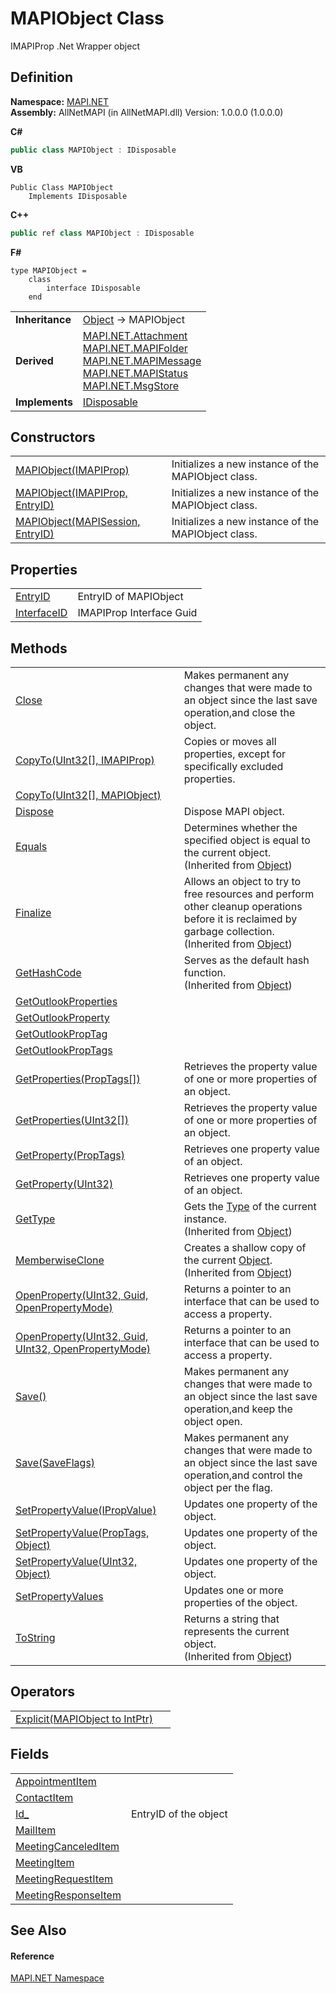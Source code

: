 # MAPIObject Class


IMAPIProp .Net Wrapper object



## Definition
**Namespace:** <a href="5bef4637-66f8-16d4-e5f4-4d0da57a1538.md">MAPI.NET</a>  
**Assembly:** AllNetMAPI (in AllNetMAPI.dll) Version: 1.0.0.0 (1.0.0.0)

**C#**
``` C#
public class MAPIObject : IDisposable
```
**VB**
``` VB
Public Class MAPIObject
	Implements IDisposable
```
**C++**
``` C++
public ref class MAPIObject : IDisposable
```
**F#**
``` F#
type MAPIObject = 
    class
        interface IDisposable
    end
```

<table><tr><td><strong>Inheritance</strong></td><td><a href="https://learn.microsoft.com/dotnet/api/system.object" target="_blank" rel="noopener noreferrer">Object</a>  →  MAPIObject</td></tr>
<tr><td><strong>Derived</strong></td><td><a href="de627363-1dfa-9d37-618f-123210bd71ef.md">MAPI.NET.Attachment</a><br /><a href="f0f65788-8462-2019-0156-d17cd0205fa2.md">MAPI.NET.MAPIFolder</a><br /><a href="29b8d96c-1ec2-828d-35a5-fae12d8802c8.md">MAPI.NET.MAPIMessage</a><br /><a href="284425d5-5386-92cf-e310-cb18bc291055.md">MAPI.NET.MAPIStatus</a><br /><a href="6f2a2863-4894-51bc-e286-04b5a90167ef.md">MAPI.NET.MsgStore</a></td></tr>
<tr><td><strong>Implements</strong></td><td><a href="https://learn.microsoft.com/dotnet/api/system.idisposable" target="_blank" rel="noopener noreferrer">IDisposable</a></td></tr>
</table>



## Constructors
<table>
<tr>
<td><a href="1d6a30d2-e162-dce2-08b0-66d4e2efd51f.md">MAPIObject(IMAPIProp)</a></td>
<td>Initializes a new instance of the MAPIObject class.</td></tr>
<tr>
<td><a href="7d009418-727d-d308-a94c-eee0beda569a.md">MAPIObject(IMAPIProp, EntryID)</a></td>
<td>Initializes a new instance of the MAPIObject class.</td></tr>
<tr>
<td><a href="20d6e313-58f7-e871-099a-bdefd1765510.md">MAPIObject(MAPISession, EntryID)</a></td>
<td>Initializes a new instance of the MAPIObject class.</td></tr>
</table>

## Properties
<table>
<tr>
<td><a href="361b1fae-bad7-de5a-f54e-55df88c08a15.md">EntryID</a></td>
<td>EntryID of MAPIObject</td></tr>
<tr>
<td><a href="760157ae-77d7-574f-57ee-ff447325863b.md">InterfaceID</a></td>
<td>IMAPIProp Interface Guid</td></tr>
</table>

## Methods
<table>
<tr>
<td><a href="b1604318-dca4-e638-24ff-96c115bcb92d.md">Close</a></td>
<td>Makes permanent any changes that were made to an object since the last save operation,and close the object.</td></tr>
<tr>
<td><a href="f90c1bb1-8f48-8cfd-7471-94b3d7c93ddb.md">CopyTo(UInt32[], IMAPIProp)</a></td>
<td>Copies or moves all properties, except for specifically excluded properties.</td></tr>
<tr>
<td><a href="aefe3b61-4ef7-0557-d875-ac15ca0ca7da.md">CopyTo(UInt32[], MAPIObject)</a></td>
<td> </td></tr>
<tr>
<td><a href="30bbca25-2433-aec6-4a4f-081540f03dd4.md">Dispose</a></td>
<td>Dispose MAPI object.</td></tr>
<tr>
<td><a href="https://learn.microsoft.com/dotnet/api/system.object.equals#system-object-equals(system-object)" target="_blank" rel="noopener noreferrer">Equals</a></td>
<td>Determines whether the specified object is equal to the current object.<br />(Inherited from <a href="https://learn.microsoft.com/dotnet/api/system.object" target="_blank" rel="noopener noreferrer">Object</a>)</td></tr>
<tr>
<td><a href="https://learn.microsoft.com/dotnet/api/system.object.finalize#system-object-finalize" target="_blank" rel="noopener noreferrer">Finalize</a></td>
<td>Allows an object to try to free resources and perform other cleanup operations before it is reclaimed by garbage collection.<br />(Inherited from <a href="https://learn.microsoft.com/dotnet/api/system.object" target="_blank" rel="noopener noreferrer">Object</a>)</td></tr>
<tr>
<td><a href="https://learn.microsoft.com/dotnet/api/system.object.gethashcode#system-object-gethashcode" target="_blank" rel="noopener noreferrer">GetHashCode</a></td>
<td>Serves as the default hash function.<br />(Inherited from <a href="https://learn.microsoft.com/dotnet/api/system.object" target="_blank" rel="noopener noreferrer">Object</a>)</td></tr>
<tr>
<td><a href="c8497ef8-5ce6-7bfb-37ac-3f62b8e67081.md">GetOutlookProperties</a></td>
<td> </td></tr>
<tr>
<td><a href="446193b7-c3bd-12a8-ba52-2a082f145431.md">GetOutlookProperty</a></td>
<td> </td></tr>
<tr>
<td><a href="368f345a-10a0-293f-f0f8-c15b1b5b756f.md">GetOutlookPropTag</a></td>
<td> </td></tr>
<tr>
<td><a href="0b3c6f7c-b5e3-b2e3-b39e-4f44c5f3be14.md">GetOutlookPropTags</a></td>
<td> </td></tr>
<tr>
<td><a href="127b1def-bf2a-8712-68af-ba6681d8691e.md">GetProperties(PropTags[])</a></td>
<td>Retrieves the property value of one or more properties of an object.</td></tr>
<tr>
<td><a href="04afec4b-6454-d08f-abc2-8c208393caf1.md">GetProperties(UInt32[])</a></td>
<td>Retrieves the property value of one or more properties of an object.</td></tr>
<tr>
<td><a href="0d817cf0-fed1-ddb0-84ad-7bba034d9b5a.md">GetProperty(PropTags)</a></td>
<td>Retrieves one property value of an object.</td></tr>
<tr>
<td><a href="5bdc244a-b327-1fcb-6248-63efd0baf6b8.md">GetProperty(UInt32)</a></td>
<td>Retrieves one property value of an object.</td></tr>
<tr>
<td><a href="https://learn.microsoft.com/dotnet/api/system.object.gettype#system-object-gettype" target="_blank" rel="noopener noreferrer">GetType</a></td>
<td>Gets the <a href="https://learn.microsoft.com/dotnet/api/system.type" target="_blank" rel="noopener noreferrer">Type</a> of the current instance.<br />(Inherited from <a href="https://learn.microsoft.com/dotnet/api/system.object" target="_blank" rel="noopener noreferrer">Object</a>)</td></tr>
<tr>
<td><a href="https://learn.microsoft.com/dotnet/api/system.object.memberwiseclone#system-object-memberwiseclone" target="_blank" rel="noopener noreferrer">MemberwiseClone</a></td>
<td>Creates a shallow copy of the current <a href="https://learn.microsoft.com/dotnet/api/system.object" target="_blank" rel="noopener noreferrer">Object</a>.<br />(Inherited from <a href="https://learn.microsoft.com/dotnet/api/system.object" target="_blank" rel="noopener noreferrer">Object</a>)</td></tr>
<tr>
<td><a href="3b4e18d1-557e-1b4a-8b40-887c1d12a896.md">OpenProperty(UInt32, Guid, OpenPropertyMode)</a></td>
<td>Returns a pointer to an interface that can be used to access a property.</td></tr>
<tr>
<td><a href="fadcb7a0-6c25-07e1-9829-78b5befe3332.md">OpenProperty(UInt32, Guid, UInt32, OpenPropertyMode)</a></td>
<td>Returns a pointer to an interface that can be used to access a property.</td></tr>
<tr>
<td><a href="35ac712c-f619-848b-c083-49e9caba63d3.md">Save()</a></td>
<td>Makes permanent any changes that were made to an object since the last save operation,and keep the object open.</td></tr>
<tr>
<td><a href="881bfeda-e0da-7af8-44a5-01a7ae472761.md">Save(SaveFlags)</a></td>
<td>Makes permanent any changes that were made to an object since the last save operation,and control the object per the flag.</td></tr>
<tr>
<td><a href="8676076d-7624-8b70-6965-26b95249236c.md">SetPropertyValue(IPropValue)</a></td>
<td>Updates one property of the object.</td></tr>
<tr>
<td><a href="73313aee-42c6-5528-6c07-eb16297b5558.md">SetPropertyValue(PropTags, Object)</a></td>
<td>Updates one property of the object.</td></tr>
<tr>
<td><a href="a20ed580-2449-2a36-e5a3-95d803f8c0c7.md">SetPropertyValue(UInt32, Object)</a></td>
<td>Updates one property of the object.</td></tr>
<tr>
<td><a href="0d738f8a-e192-3393-0e75-298ad7c1c0d3.md">SetPropertyValues</a></td>
<td>Updates one or more properties of the object.</td></tr>
<tr>
<td><a href="https://learn.microsoft.com/dotnet/api/system.object.tostring#system-object-tostring" target="_blank" rel="noopener noreferrer">ToString</a></td>
<td>Returns a string that represents the current object.<br />(Inherited from <a href="https://learn.microsoft.com/dotnet/api/system.object" target="_blank" rel="noopener noreferrer">Object</a>)</td></tr>
</table>

## Operators
<table>
<tr>
<td><a href="cb3ce7a7-58b3-2619-9c19-f64eab425389.md">Explicit(MAPIObject to IntPtr)</a></td>
<td> </td></tr>
</table>

## Fields
<table>
<tr>
<td><a href="3507b1fb-f2e3-fa88-5ab4-6d26f8426d1a.md">AppointmentItem</a></td>
<td> </td></tr>
<tr>
<td><a href="34d07db5-46d9-7929-f822-a3a57fb7920e.md">ContactItem</a></td>
<td> </td></tr>
<tr>
<td><a href="919fe468-c687-6efa-8c56-6ba5c82d0bc4.md">Id_</a></td>
<td>EntryID of the object</td></tr>
<tr>
<td><a href="7277df44-418a-ddd2-fa04-46a593193353.md">MailItem</a></td>
<td> </td></tr>
<tr>
<td><a href="a476991e-8077-7463-4103-757919cd40ce.md">MeetingCanceledItem</a></td>
<td> </td></tr>
<tr>
<td><a href="9ff70a0d-75aa-60b7-0203-6cf3394bef1f.md">MeetingItem</a></td>
<td> </td></tr>
<tr>
<td><a href="1ad070c6-1ee1-d626-c1df-0195ae3a1a95.md">MeetingRequestItem</a></td>
<td> </td></tr>
<tr>
<td><a href="ee381c38-b575-f081-0835-735360f683c6.md">MeetingResponseItem</a></td>
<td> </td></tr>
</table>

## See Also


#### Reference
<a href="5bef4637-66f8-16d4-e5f4-4d0da57a1538.md">MAPI.NET Namespace</a>  
